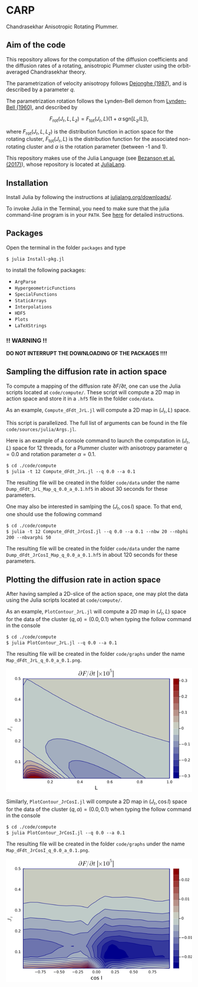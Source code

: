 # CARP
Chandrasekhar Anisotropic Rotating Plummer.

## Aim of the code

This repository allows for the computation of the diffusion coefficients and the diffusion rates of a rotating, anisotropic Plummer cluster using the orbit-averaged Chandrasekhar theory.

The parametrization of velocity anisotropy follows [Dejonghe (1987)](https://ui.adsabs.harvard.edu/abs/1987MNRAS.224...13D/abstract), and is described by a parameter $q$.

The parametrization rotation follows the Lynden-Bell demon from [Lynden-Bell (1960)](https://ui.adsabs.harvard.edu/abs/1960MNRAS.120..204L/abstract), and described by

$$F_{\mathrm{rot}}(J_{\mathrm{r}},L,L_{z}) = F_{\mathrm{tot}}(J_{\mathrm{r}},L) \big(1 + \alpha \, \mathrm{sgn}[L_{\mathrm{z}}/L] \big),$$

where $F_{\mathrm{rot}}(J_{\mathrm{r}},L,L_{z})$ is the distribution function in action space for the rotating cluster, $F_{\mathrm{tot}}(J_{\mathrm{r}},L)$ is the distribution function for the associated non-rotating cluster and $\alpha$ is the rotation parameter (between -1 and 1).

This repository makes use of the Julia Language  (see [Bezanson et al. (2017)](https://doi.org/10.1137/141000671)), whose repository is located at [JuliaLang](https://github.com/JuliaLang/julia/tree/master).

## Installation

Install Julia by following the instructions at [julialang.org/downloads/](https://julialang.org/downloads/).

To invoke Julia in the Terminal, you need to make sure that the julia command-line program is in your `PATH`. See [here](https://julialang.org/downloads/platform/#optional_add_julia_to_path) for detailed instructions.

## Packages

Open the terminal in the folder `packages` and type

```
$ julia Install-pkg.jl
```

to install the following packages:

- `ArgParse`
- `HypergeometricFunctions`
- `SpecialFunctions`
- `StaticArrays`
- `Interpolations`
- `HDF5`
- `Plots`
- `LaTeXStrings`

### !! WARNING !!

**DO NOT INTERRUPT THE DOWNLOADING OF THE PACKAGES !!!!**


## Sampling the diffusion rate in action space

To compute a mapping of the diffusion rate $\partial F/\partial t$, one can use the Julia scripts located at
`code/compute/`. These script will compute a 2D map in action space and store it in a `.hf5` file in the folder `code/data`. 

As an example, `Compute_dFdt_JrL.jl` will compute a 2D map in $(J_{\mathrm{r}},L)$ space.

This script is parallelized. The full list of arguments can be found in the file `code/sources/julia/Args.jl`.

Here is an example of a console command to launch the computation in $(J_{\mathrm{r}},L)$ space for 12 threads, for a Plummer cluster with anisotropy parameter $q=0.0$ and rotation parameter $\alpha=0.1$.

```
$ cd ./code/compute
$ julia -t 12 Compute_dFdt_JrL.jl --q 0.0 --a 0.1
```


The resulting file will be created in the folder `code/data` under the name 
`Dump_dFdt_JrL_Map_q_0.0_a_0.1.hf5` in about 30 seconds for these parameters.


One may also be interested in samlping the $(J_{\mathrm{r}},\cos I)$ space. To that end, one should use the following command

```
$ cd ./code/compute
$ julia -t 12 Compute_dFdt_JrCosI.jl --q 0.0 --a 0.1 --nbw 20 --nbphi 200 --nbvarphi 50
```

The resulting file will be created in the folder `code/data` under the name 
`Dump_dFdt_JrCosI_Map_q_0.0_a_0.1.hf5` in about 120 seconds for these parameters.

## Plotting the diffusion rate in action space

After having sampled a 2D-slice of the action space, one may plot the data using the Julia scripts located at `code/compute/`.

As an example, `PlotContour_JrL.jl` will compute a 2D map in $(J_{\mathrm{r}},L)$ space for the data of the cluster $(q,\alpha)=(0.0,0.1)$ when typing the follow command in the console

```
$ cd ./code/compute
$ julia PlotContour_JrL.jl --q 0.0 --a 0.1
```

The resulting file will be created in the folder `code/graphs` under the name 
`Map_dFdt_JrL_q_0.0_a_0.1.png`.


![`dF/dt (Jr,L)` for `q=0` and `$alpha=0.1`](code/graphs/examples/Map_dFdt_JrL_q_0.0_a_0.1.png)

Similarly, `PlotContour_JrCosI.jl` will compute a 2D map in $(J_{\mathrm{r}},\cos I)$ space for the data of the cluster $(q,\alpha)=(0.0,0.1)$ when typing the follow command in the console

```
$ cd ./code/compute
$ julia PlotContour_JrCosI.jl --q 0.0 --a 0.1
```

The resulting file will be created in the folder `code/graphs` under the name 
`Map_dFdt_JrCosI_q_0.0_a_0.1.png`.


![`dF/dt (Jr,cos I)` for `q=0` and `$alpha=0.1`](code/graphs/examples/Map_dFdt_JrCosI_q_0.0_a_0.1.png)